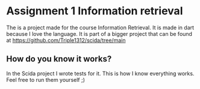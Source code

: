 # Assignment 1 Information retrieval
The is a project made for the course Information Retrieval.
It is made in dart because I love the language. It is part of a bigger project that can be found at https://github.com/Triple1312/scida/tree/main
## How do you know it works?
In the Scida project I wrote tests for it. This is how I know everything works. Feel free to run them yourself ;)
